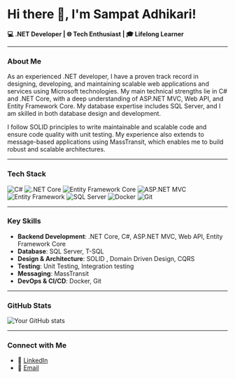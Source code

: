 # Hi there 👋, I'm Sampat Adhikari!

**💻 .NET Developer | 🌐 Tech Enthusiast | 🎓 Lifelong Learner**

---

### About Me
As an experienced .NET developer, I have a proven track record in designing, developing, and maintaining scalable web applications and services using Microsoft technologies. My main technical strengths lie in C# and .NET Core, with a deep understanding of ASP.NET MVC, Web API, and Entity Framework Core. My database expertise includes SQL Server, and I am skilled in both database design and development.

I follow SOLID principles to write maintainable and scalable code and ensure code quality with unit testing. My experience also extends to message-based applications using MassTransit, which enables me to build robust and scalable architectures.

---

### Tech Stack
![C#](https://img.shields.io/badge/C%23-%23239120.svg?style=for-the-badge&logo=c-sharp&logoColor=white)
![.NET Core](https://img.shields.io/badge/.NET%20Core-%235C2D91.svg?style=for-the-badge&logo=dot-net&logoColor=white)
![Entity Framework Core](https://img.shields.io/badge/Entity%20Framework%20Core-%234078C0.svg?style=for-the-badge&logo=dot-net&logoColor=white)
![ASP.NET MVC](https://img.shields.io/badge/ASP.NET%20MVC-%235C2D91.svg?style=for-the-badge&logo=dot-net&logoColor=white)
![Entity Framework](https://img.shields.io/badge/Entity%20Framework-%234078C0.svg?style=for-the-badge&logo=dot-net&logoColor=white)
![SQL Server](https://img.shields.io/badge/SQL%20Server-%23CC2927.svg?style=for-the-badge&logo=microsoft-sql-server&logoColor=white)
![Docker](https://img.shields.io/badge/Docker-%230db7ed.svg?style=for-the-badge&logo=docker&logoColor=white)
![Git](https://img.shields.io/badge/Git-%23F05032.svg?style=for-the-badge&logo=git&logoColor=white)

---
### Key Skills
- **Backend Development**: .NET Core, C#, ASP.NET MVC, Web API, Entity Framework Core
- **Database**: SQL Server, T-SQL
- **Design & Architecture**: SOLID , Domain Driven Design, CQRS
- **Testing**:  Unit Testing, Integration testing
- **Messaging**: MassTransit
- **DevOps & CI/CD**: Docker, Git

---

### GitHub Stats
![Your GitHub stats](https://github-readme-stats.vercel.app/api?username=sampatai&show_icons=true&theme=radical)

---

### Connect with Me
- 💼 [LinkedIn](https://www.linkedin.com/in/sampat-a-24662b90)
- 📧 [Email](mailto:sampat.adhikari@gmail.com)


